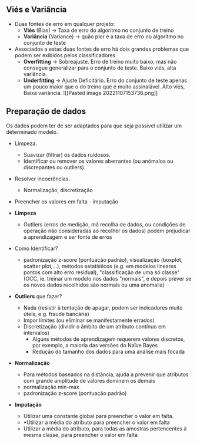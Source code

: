 ## Viés e Variância

- Duas fontes de erro em qualquer projeto:
	- **Viés** (Bias) -> Taxa de erro do algoritmo no conjunto de treino
	- **Variância** (Variance) -> quão pior é a taxa de erro no algoritmo no conjunto de teste
- Associados a estas duas fontes de erro há dois grandes problemas que podem ser exibidos pelos classificadores
	- **Overfitting** -> Sobreajuste. Erro de treino muito baixo, mas não consegue generalizar para o conjunto de teste. Baixo viés, alta variância.
	- **Underfitting** -> Ajuste Deficitário. Erro do conjunto de teste apenas um pouco maior que o do treino que é muito assinalável. Alto viés, Baixa variância.
![[Pasted image 20221107153736.png]]

## Preparação de dados
Os dados podem ter de ser adaptados para que seja possível utilizar um determinado modelo.

- Limpeza. 
	- Suavizar (filtrar) os dados ruidosos. 
	- Identificar ou remover os valores aberrantes (ou anómalos ou discrepantes ou outliers). 
- Resolver incoerências. 
	- Normalização, discretização
- Preencher os valores em falta - imputação

- **Limpeza**
	- Outliers (erros de medição, má recolha de dados, ou condições de operação não consideradas ao recolher os dados) podem prejudicar a aprendizagem e ser fonte de erros
- Como Identificar?
	- padronização z-score (pontuação padrão), visualização (boxplot, scatter plot,...), métodos estatísticos (e.g. em modelos lineares pontos com alto erro residual), "classificação de uma só classe" (OCC, ie. treinar um modelo nos dados "normais", e depois prever se os novos dados recolhidos são normais ou uma anomalia)

- **Outliers** que fazer?
	- Nada (resistir à tentação de apagar, podem ser indicadores muito úteis, e.g. fraude bancária)
	- Impor limites (ou eliminar se manifestamente errados)
	- Discretização (dividir o âmbito de um atributo contínuo em intervalos)
		- Alguns métodos de aprendizagem requerem valores discretos, por exemplo, a maioria das versões do Naïve Bayes
		- Redução do tamanho dos dados para uma análise mais focada

- **Normalização**
	- Para métodos baseados na distância, ajuda a prevenir que atributos com grande amplitude de valores dominem os demais 
	- normalização min-max 
	- padronização z-score (pontuação padrão)

- **Imputação**
	- Utilizar uma constante global para preencher o valor em falta.
	- •Utilizar a média do atributo para preencher o valor em falta
	- Utilizar a média do atributo, para todas as amostras pertencentes à mesma classe, para preencher o valor em falta
